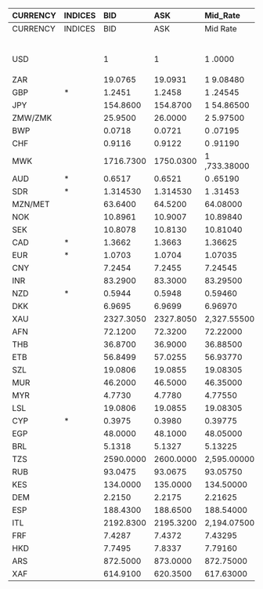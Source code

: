 | CURRENCY   | INDICES   | BID       | ASK       | Mid_Rate     | BID_1            | ASK_1      | Mid_Rate_1   |
|:-----------|:----------|:----------|:----------|:-------------|:-----------------|:-----------|:-------------|
| CURRENCY   | INDICES   | BID       | ASK       | Mid Rate     | BID              | ASK        | Mid Rate     |
|            |           |           |           |              | ZIG              | ZIG        | ZIG          |
| USD        |           | 1         | 1         | 1 .0000      | 1 2.9204 13.5830 |            | 13.2517      |
|            |           |           |           |              |                  |            |              |
| ZAR        |           | 19.0765   | 19.0931   | 1 9.08480    | 1.4044           | 1.4777     | 1.4411       |
| GBP        | *         | 1.2451    | 1.2458    | 1 .24545     | 16.0871          | 16.9217    | 16.5044      |
| JPY        |           | 154.8600  | 154.8700  | 1 54.86500   | 11.4010          | 11.9864    | 11.6937      |
| ZMW/ZMK    |           | 25.9500   | 26.0000   | 2 5.97500    | 1.9104           | 2.0123     | 1.9614       |
| BWP        |           | 0.0718    | 0.0721    | 0 .07195     | 0.9276           | 0.9793     | 0.9535       |
| CHF        |           | 0.9116    | 0.9122    | 0 .91190     | 11.7782          | 12.3904    | 12.0843      |
| MWK        |           | 1716.7300 | 1750.0300 | 1 ,733.38000 | 126.3881         | 135.4470   | 130.9176     |
| AUD        | *         | 0.6517    | 0.6521    | 0 .65190     | 8.4202           | 8.8574     | 8.6388       |
| SDR        | *         | 1.314530  | 1.314530  | 1 .31453     | 17.4197          | 17.4197    | 17.4197      |
| MZN/MET    |           | 63.6400   | 64.5200   | 64.08000     | 4.6852           | 4.9936     | 4.8394       |
| NOK        |           | 10.8961   | 10.9007   | 10.89840     | 0.8021           | 0.8436     | 0.8229       |
| SEK        |           | 10.8078   | 10.8130   | 10.81040     | 0.7956           | 0.8368     | 0.8162       |
| CAD        | *         | 1.3662    | 1.3663    | 1.36625      | 0.1005           | 0.1057     | 0.1031       |
| EUR        | *         | 1.0703    | 1.0704    | 1.07035      | 13.8287          | 14.5392    | 14.1840      |
| CNY        |           | 7.2454    | 7.2455    | 7.24545      | 0.5334           | 0.5607     | 0.5471       |
| INR        |           | 83.2900   | 83.3000   | 83.29500     | 6.1319           | 6.4471     | 6.2895       |
| NZD        | *         | 0.5944    | 0.5948    | 0.59460      | 7.6798           | 8.0791     | 7.8795       |
| DKK        |           | 6.9695    | 6.9699    | 6.96970      | 0.5131           | 0.5394     | 0.5263       |
| XAU        |           | 2327.3050 | 2327.8050 | 2,327.55500  | 30069.7115       | 31618.5753 | 30844.1434   |
| AFN        |           | 72.1200   | 72.3200   | 72.22000     | 5.3095           | 5.5973     | 5.4534       |
| THB        |           | 36.8700   | 36.9000   | 36.88500     | 2.7144           | 2.8559     | 2.7852       |
| ETB        |           | 56.8499   | 57.0255   | 56.93770     | 4.1853           | 4.4136     | 4.2995       |
| SZL        |           | 19.0806   | 19.0855   | 19.08305     | 1.4047           | 1.4771     | 1.4409       |
| MUR        |           | 46.2000   | 46.5000   | 46.35000     | 3.4013           | 3.5989     | 3.5001       |
| MYR        |           | 4.7730    | 4.7780    | 4.77550      | 0.3513           | 0.3698     | 0.3606       |
| LSL        |           | 19.0806   | 19.0855   | 19.08305     | 1.4047           | 1.4771     | 1.4409       |
| CYP        | *         | 0.3975    | 0.3980    | 0.39775      | 0.0292           | 0.0308     | 0.0300       |
| EGP        |           | 48.0000   | 48.1000   | 48.05000     | 3.5338           | 3.7227     | 3.6283       |
| BRL        |           | 5.1318    | 5.1327    | 5.13225      | 0.3778           | 0.3972     | 0.3875       |
| TZS        |           | 2590.0000 | 2600.0000 | 2,595.00000  | 190.6795         | 201.2321   | 195.9558     |
| RUB        |           | 93.0475   | 93.0675   | 93.05750     | 6.8502           | 7.2031     | 7.0267       |
| KES        |           | 134.0000  | 135.0000  | 134.50000    | 9.8652           | 10.4485    | 10.1569      |
| DEM        |           | 2.2150    | 2.2175    | 2.21625      | 0.1630           | 0.1716     | 0.1673       |
| ESP        |           | 188.4300  | 188.6500  | 188.54000    | 13.8724          | 14.6009    | 14.2367      |
| ITL        |           | 2192.8300 | 2195.3200 | 2,194.07500  | 161.4392         | 169.9111   | 165.6752     |
| FRF        |           | 7.4287    | 7.4372    | 7.43295      | 0.5469           | 0.5756     | 0.5613       |
| HKD        |           | 7.7495    | 7.8337    | 7.79160      | 0.5705           | 0.6063     | 0.5884       |
| ARS        |           | 872.5000  | 873.0000  | 872.75000    | 64.2347          | 67.5675    | 65.9011      |
| XAF        |           | 614.9100  | 620.3500  | 617.63000    | 45.2705          | 48.0132    | 46.6419      |